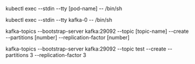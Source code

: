 kubectl exec --stdin --tty [pod-name] -- /bin/sh

kubectl exec --stdin --tty kafka-0 -- /bin/sh

kafka-topics --bootstrap-server kafka:29092 --topic [topic-name] --create --partitions [number] --replication-factor [number]

kafka-topics --bootstrap-server kafka:29092 --topic test --create --partitions 3 --replication-factor 3

